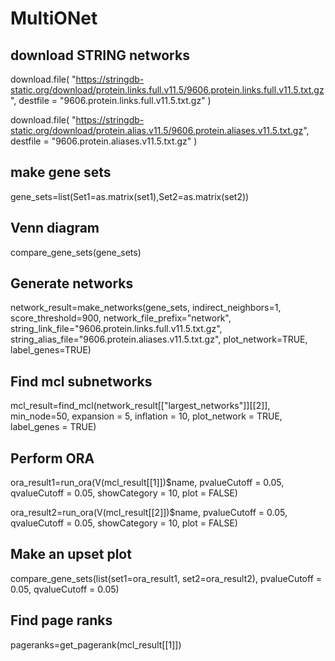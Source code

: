 # MultiONet

## download STRING networks
download.file(
  "https://stringdb-static.org/download/protein.links.full.v11.5/9606.protein.links.full.v11.5.txt.gz",
  destfile = "9606.protein.links.full.v11.5.txt.gz"
)

download.file(
  "https://stringdb-static.org/download/protein.alias.v11.5/9606.protein.aliases.v11.5.txt.gz",
  destfile = "9606.protein.aliases.v11.5.txt.gz"
)


## make gene sets
gene_sets=list(Set1=as.matrix(set1),Set2=as.matrix(set2))

## Venn diagram
compare_gene_sets(gene_sets)

## Generate networks
network_result=make_networks(gene_sets, indirect_neighbors=1, score_threshold=900, network_file_prefix="network", string_link_file="9606.protein.links.full.v11.5.txt.gz", string_alias_file="9606.protein.aliases.v11.5.txt.gz", 
                         plot_network=TRUE, label_genes=TRUE)

## Find mcl subnetworks
mcl_result=find_mcl(network_result[["largest_networks"]][[2]], min_node=50, expansion = 5, inflation = 10, plot_network = TRUE, label_genes = TRUE)

## Perform ORA
ora_result1=run_ora(V(mcl_result[[1]])$name, pvalueCutoff = 0.05, qvalueCutoff = 0.05, showCategory = 10, plot = FALSE)

ora_result2=run_ora(V(mcl_result[[2]])$name, pvalueCutoff = 0.05, qvalueCutoff = 0.05, showCategory = 10, plot = FALSE)

## Make an upset plot
compare_gene_sets(list(set1=ora_result1, set2=ora_result2), pvalueCutoff = 0.05, qvalueCutoff = 0.05)

## Find page ranks
pageranks=get_pagerank(mcl_result[[1]])

